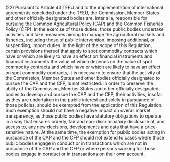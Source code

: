 (22) Pursuant to Article 43 TFEU and to the implementation of international agreements concluded under the TFEU, the Commission, Member States and other officially designated bodies are, inter alia, responsible for pursuing the Common Agricultural Policy (CAP) and the Common Fisheries Policy (CFP). In the exercise of those duties, those public bodies undertake activities and take measures aiming to manage the agricultural markets and fisheries, including those of public intervention, imposing additional, or suspending, import duties. In the light of the scope of this Regulation, certain provisions thereof that apply to spot commodity contracts which have or which are likely to have an effect on financial instruments and financial instruments the value of which depends on the value of spot commodity contracts and which have or which are likely to have an effect on spot commodity contracts, it is necessary to ensure that the activity of the Commission, Member States and other bodies officially designated to pursue the CAP and the CFP, is not restricted. In order to preserve the ability of the Commission, Member States and other officially designated bodies to develop and pursue the CAP and the CFP, their activities, insofar as they are undertaken in the public interest and solely in pursuance of those policies, should be exempted from the application of this Regulation. Such exemption should not have a negative impact on overall market transparency, as those public bodies have statutory obligations to operate in a way that ensures orderly, fair and non-discriminatory disclosure of, and access to, any new decisions, developments and data that have a price-sensitive nature. At the same time, the exemption for public bodies acting in pursuance of the CAP and the CFP should not extend to cases where those public bodies engage in conduct or in transactions which are not in pursuance of the CAP and the CFP or where persons working for those bodies engage in conduct or in transactions on their own account.